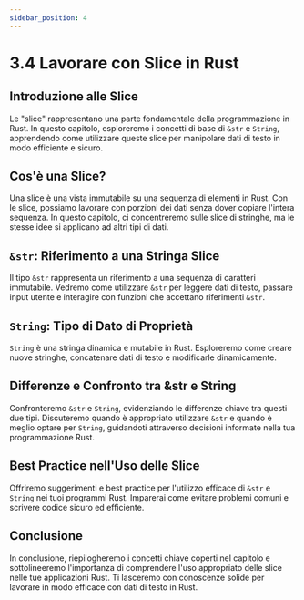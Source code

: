 ```yaml
---
sidebar_position: 4
---
```

# 3.4 Lavorare con Slice in Rust

## Introduzione alle Slice
Le "slice" rappresentano una parte fondamentale della programmazione in Rust. In questo capitolo, esploreremo i concetti di base di `&str` e `String`, apprendendo come utilizzare queste slice per manipolare dati di testo in modo efficiente e sicuro.

## Cos'è una Slice?
Una slice è una vista immutabile su una sequenza di elementi in Rust. Con le slice, possiamo lavorare con porzioni dei dati senza dover copiare l'intera sequenza. In questo capitolo, ci concentreremo sulle slice di stringhe, ma le stesse idee si applicano ad altri tipi di dati.

## `&str`: Riferimento a una Stringa Slice
Il tipo `&str` rappresenta un riferimento a una sequenza di caratteri immutabile. Vedremo come utilizzare `&str` per leggere dati di testo, passare input utente e interagire con funzioni che accettano riferimenti `&str`.

## `String`: Tipo di Dato di Proprietà
`String` è una stringa dinamica e mutabile in Rust. Esploreremo come creare nuove stringhe, concatenare dati di testo e modificarle dinamicamente.

## Differenze e Confronto tra &str e String
Confronteremo `&str` e `String`, evidenziando le differenze chiave tra questi due tipi. Discuteremo quando è appropriato utilizzare `&str` e quando è meglio optare per `String`, guidandoti attraverso decisioni informate nella tua programmazione Rust.

## Best Practice nell'Uso delle Slice
Offriremo suggerimenti e best practice per l'utilizzo efficace di `&str` e `String` nei tuoi programmi Rust. Imparerai come evitare problemi comuni e scrivere codice sicuro ed efficiente.

## Conclusione
In conclusione, riepilogheremo i concetti chiave coperti nel capitolo e sottolineeremo l'importanza di comprendere l'uso appropriato delle slice nelle tue applicazioni Rust. Ti lasceremo con conoscenze solide per lavorare in modo efficace con dati di testo in Rust.